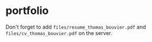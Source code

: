 # portfolio

Don't forget to add `files/resume_thomas_bouvier.pdf` and `files/cv_thomas_bouvier.pdf` on the server.
